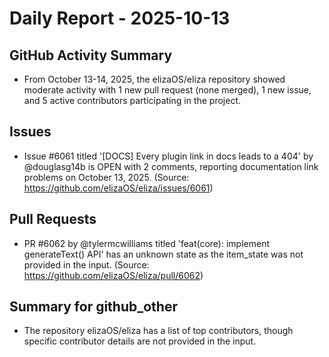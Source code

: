 # Daily Report - 2025-10-13

## GitHub Activity Summary
- From October 13-14, 2025, the elizaOS/eliza repository showed moderate activity with 1 new pull request (none merged), 1 new issue, and 5 active contributors participating in the project.

## Issues
- Issue #6061 titled '[DOCS] Every plugin link in docs leads to a 404' by @douglasg14b is OPEN with 2 comments, reporting documentation link problems on October 13, 2025. (Source: https://github.com/elizaOS/eliza/issues/6061)

## Pull Requests
- PR #6062 by @tylermcwilliams titled 'feat(core): implement generateText() API' has an unknown state as the item_state was not provided in the input. (Source: https://github.com/elizaOS/eliza/pull/6062)

## Summary for github_other
- The repository elizaOS/eliza has a list of top contributors, though specific contributor details are not provided in the input.
